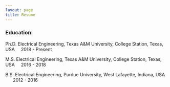 ```yaml
---
layout: page
title: Resume
---
```



### Education:
Ph.D.  Electrical Engineering, Texas A&M University, College Station, Texas, USA   &nbsp;&nbsp;&nbsp; 2018 -  Present <br>

M.S.   Electrical Engineering, Texas A&M University, College Station, Texas, USA   &nbsp;&nbsp;&nbsp;  2016 -  2018 <br>

B.S.   Electrical Engineering, Purdue University, West Lafayette, Indiana, USA   &nbsp;&nbsp;&nbsp;&nbsp;&nbsp; 2012 - 2016 <br>

